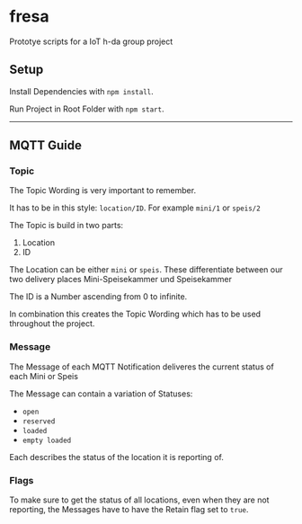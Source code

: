 # fresa
Prototye scripts for a IoT h-da group project 

## Setup
Install Dependencies with `npm install`.

Run Project in Root Folder with `npm start`.

---

## MQTT Guide

### Topic
The Topic Wording is very important to remember.

It has to be in this style: `location/ID`. For example `mini/1` or `speis/2`

The Topic is build in two parts:

1. Location
2. ID

The Location can be either `mini` or `speis`. These differentiate between our two delivery places Mini-Speisekammer und Speisekammer

The ID is a Number ascending from 0 to infinite. 

In combination this creates the Topic Wording which has to be used throughout the project. 

### Message 
The Message of each MQTT Notification deliveres the current status of each Mini or Speis

The Message can contain a variation of Statuses: 
* `open`
* `reserved`
* `loaded`
* `empty loaded`

Each describes the status of the location it is reporting of. 

### Flags
To make sure to get the status of all locations, even when they are not reporting, the Messages have to have the Retain flag set to `true`. 


